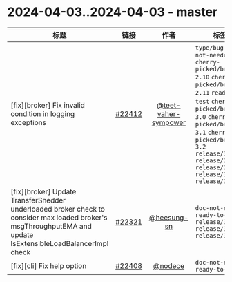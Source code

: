 # 2024-04-03..2024-04-03 - master
| 标题 | 链接 | 作者 | 标签 |
| - | :--: | :--: | - |
| [fix][broker] Fix invalid condition in logging exceptions | [#22412](https://github.com/apache/pulsar/pull/22412) | [@teet-vaher-sympower](https://github.com/teet-vaher-sympower) | `type/bug` `doc-not-needed` `cherry-picked/branch-2.10` `cherry-picked/branch-2.11` `ready-to-test` `cherry-picked/branch-3.0` `cherry-picked/branch-3.1` `cherry-picked/branch-3.2` `release/3.1.4` `release/2.10.7` `release/2.11.5` `release/3.2.3` `release/3.0.5`  | 
| [fix][broker] Update TransferShedder underloaded broker check to consider max loaded broker's msgThroughputEMA and update IsExtensibleLoadBalancerImpl check | [#22321](https://github.com/apache/pulsar/pull/22321) | [@heesung-sn](https://github.com/heesung-sn) | `doc-not-needed` `ready-to-test` `release/3.2.3` `release/3.1.5` `release/3.0.5`  | 
| [fix][cli] Fix help option | [#22408](https://github.com/apache/pulsar/pull/22408) | [@nodece](https://github.com/nodece) | `doc-not-needed` `ready-to-test`  | 
